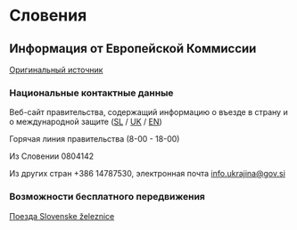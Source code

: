 # Словения

## Информация от Европейской Коммиссии

[Оригинальный источник](https://ec.europa.eu/info/strategy/priorities-2019-2024/stronger-europe-world/eu-solidarity-ukraine/eu-assistance-ukraine/information-people-fleeing-war-ukraine_ru)

### Национальные контактные данные

Веб-сайт правительства, содержащий информацию о въезде в страну и о международной защите ([SL](https://www.gov.si/teme/pomoc-slovenije-drzavljanom-ukrajine/) / [UK](https://www.gov.si/en/topics/slovenias-assistance-to-the-citizens-of-ukraine/dopomoga-yaku-slovenya-nada-gromadyanam-ukrani/) / [EN](https://www.gov.si/en/topics/slovenias-assistance-to-the-citizens-of-ukraine/))

Горячая линия правительства (8-00 - 18-00)

Из Словении 0804142

Из других стран +386 14787530, электронная почта info.ukrajina@gov.si

### Возможности бесплатного передвижения

[Поезда Slovenske železnice](https://potniski.sz.si/en/news/2022/03/free-public-transport-for-ukrainian-refugees-in-the-republic-of-slovenia/)
